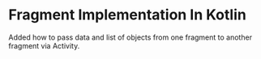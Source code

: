 # Fragment Implementation In Kotlin
Added how to pass data and list of objects from one fragment to another fragment via Activity.
